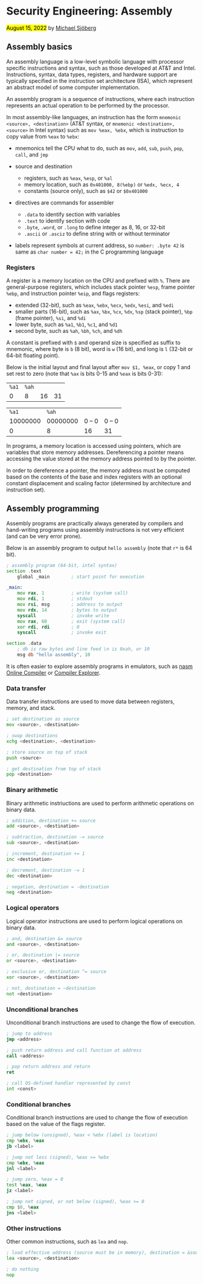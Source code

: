 # Security Engineering: Assembly

<mark>August 15, 2022</mark> by [Michael Sjöberg](/about.html)

## Assembly basics

An assembly language is a low-level symbolic language with processor specific instructions and syntax, such as those developed at AT&T and Intel. Instructions, syntax, data types, registers, and hardware support are typically specified in the instruction set architecture (ISA), which represent an abstract model of some computer implementation.

An assembly program is a sequence of instructions, where each instruction represents an actual operation to be performed by the processor.

In most assembly-like languages, an instruction has the form `mnemonic <source>, <destination>` (AT&T syntax, or `mnemonic <destination>, <source>` in Intel syntax) such as `mov %eax, %ebx`, which is instruction to copy value from `%eax` to `%ebx`:

- mnemonics tell the CPU what to do, such as `mov`, `add`, `sub`, `push`, `pop`, `call`, and `jmp`
- source and destination
    - registers, such as `%eax`, `%esp`, or `%al`
    - memory location, such as `0x401000, 8(%ebp)` or `%edx, %ecx, 4`
    - constants (source only), such as `$42` or `$0x401000`

- directives are commands for assembler
    - `.data` to identify section with variables
    - `.text` to identify section with code
    - `.byte`, `.word`, or `.long` to define integer as 8, 16, or 32-bit
    - `.ascii` or `.asciz` to define string with or without terminator

- labels represent symbols at current address, so `number: .byte 42` is same as `char number = 42;` in the C programming language

### Registers

A register is a memory location on the CPU and prefixed with `%`. There are general-purpose registers, which includes stack pointer `%esp`, frame pointer `%ebp`, and instruction pointer `%eip`, and flags registers:

- extended (32-bit), such as `%eax`, `%ebx`, `%ecx`, `%edx`, `%esi`, and `%edi`
- smaller parts (16-bit), such as `%ax`, `%bx`, `%cx`, `%dx`, `%sp` (stack pointer), `%bp` (frame pointer), `%si`, and `%di`
- lower byte, such as `%a1`, `%b1`, `%c1`, and `%d1`
- second byte, such as `%ah`, `%bh`, `%ch`, and `%dh`

A constant is prefixed with `$` and operand size is specified as suffix to mnemonic, where byte is `b` (8 bit), word is `w` (16 bit), and long is `l` (32-bit or 64-bit floating point). 

Below is the initial layout and final layout after `mov $1, %eax`, or copy 1 and set rest to zero (note that `%ax` is bits 0-15 and `%eax` is bits 0-31):

|       |       |     |     |
| ----- | ----- | --- | --- |
| `%a1` | `%ah` |     |     |
| 0     | 8     | 16  | 31  |

|     |     |     |     |
| --- | ---  | ---  | ---  |
| `%a1` | `%ah` |
| 10000000 | 00000000 | 0 – 0 | 0 – 0 |
| 0 | 8 | 16 | 31 |

In programs, a memory location is accessed using pointers, which are variables that store memory addresses. Dereferencing a pointer means accessing the value stored at the memory address pointed to by the pointer.

In order to dereference a pointer, the memory address must be computed based on the contents of the base and index registers with an optional constant displacement and scaling factor (determined by architecture and instruction set).

## Assembly programming

Assembly programs are practically always generated by compilers and hand-writing programs using assembly instructions is not very efficient (and can be very error prone).

Below is an assembly program to output `hello assembly` (note that `r*` is 64 bit).

```asm
; assembly program (64-bit, intel syntax)
section .text
    global _main        ; start point for execution

_main:
    mov rax, 1          ; write (system call)
    mov rdi, 1          ; stdout
    mov rsi, msg        ; address to output
    mov rdx, 14         ; bytes to output
    syscall             ; invoke write
    mov rax, 60         ; exit (system call)
    xor rdi, rdi        ; 0
    syscall             ; invoke exit

section .data
    ; db is raw bytes and line feed \n is 0xah, or 10
    msg db "hello assembly", 10
```

It is often easier to explore assembly programs in emulators, such as [nasm Online Compiler](https://rextester.com/l/nasm_online_compiler) or [Compiler Explorer](https://godbolt.org/).

### Data transfer

Data transfer instructions are used to move data between registers, memory, and stack.

```asm
; set destination as source
mov <source>, <destination>

; swap destinations
xchg <destination>, <destination>

; store source on top of stack
push <source>

; get destination from top of stack
pop <destination>
```

### Binary arithmetic

Binary arithmetic instriuctions are used to perform arithmetic operations on binary data.

```asm
; addition, destination += source
add <source>, <destination>

; subtraction, destination -= source
sub <source>, <destination>

; increment, destination += 1
inc <destination>

; decrement, destination -= 1
dec <destination>

; negation, destination = -destination
neg <destination>
```

### Logical operators

Logical operator instructions are used to perform logical operations on binary data.

```asm
; and, destination &= source
and <source>, <destination>

; or, destination |= source
or <source>, <destination>

; exclusive or, destination ^= source
xor <source>, <destination>

; not, destination = ~destination
not <destination>
```

### Unconditional branches

Unconditional branch instructions are used to change the flow of execution.

```asm
; jump to address
jmp <address>

; push return address and call function at address
call <address>

; pop return address and return
ret

; call OS-defined handler represented by const
int <const>
```

### Conditional branches

Conditional branch instructions are used to change the flow of execution based on the value of the flags register.

```asm
; jump below (unsigned), %eax < %ebx (label is location)
cmp %ebx, %eax
jb <label>

; jump not less (signed), %eax >= %ebx
cmp %ebx, %eax
jnl <label>

; jump zero, %eax = 0
test %eax, %eax
jz <label>

; jump not signed, or not below (signed), %eax >= 0
cmp $0, %eax
jns <label>
```

### Other instructions

Other common instructions, such as `lea` and `nop`.

```asm
; load effective address (source must be in memory), destination = &source
lea <source>, <destination>

; do nothing
nop
```
